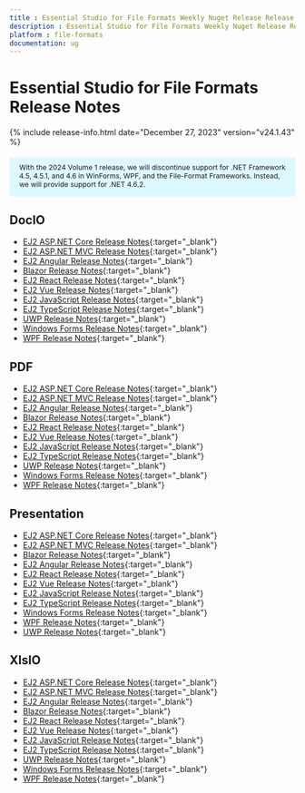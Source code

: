 ```yaml
---
title : Essential Studio for File Formats Weekly Nuget Release Release Notes  
description : Essential Studio for File Formats Weekly Nuget Release Release Notes  
platform : file-formats
documentation: ug
---
```


# Essential Studio for File Formats  Release Notes  

{% include release-info.html date="December 27, 2023" version="v24.1.43" %}

<style>
#license {
    font-size: .88em!important;
	margin-top: 1.5em;     
	margin-bottom: 1.5em;
    background-color: #def8ff;
    padding: 10px 17px 14px;
}
</style>

<div id="license">
With the 2024 Volume 1 release, we will discontinue support for .NET Framework 4.5, 4.5.1, and 4.6 in WinForms, WPF, and the File-Format Frameworks. Instead, we will provide support for .NET 4.6.2.
</div> 


## DocIO

* [EJ2 ASP.NET Core Release Notes](https://ej2.syncfusion.com/aspnetcore/documentation/release-notes/24.1.43#docio){:target="_blank"}
* [EJ2 ASP.NET MVC Release Notes](https://ej2.syncfusion.com/aspnetmvc/documentation/release-notes/24.1.43#docio){:target="_blank"}
* [EJ2 Angular Release Notes](https://ej2.syncfusion.com/angular/documentation/release-notes/24.1.43#docio){:target="_blank"}
* [Blazor Release Notes](https://blazor.syncfusion.com/documentation/release-notes/24.1.43#docio){:target="_blank"}
* [EJ2 React Release Notes](https://ej2.syncfusion.com/react/documentation/release-notes/24.1.43#docio){:target="_blank"}
* [EJ2 Vue  Release Notes](https://ej2.syncfusion.com/vue/documentation/release-notes/24.1.43#docio){:target="_blank"}
* [EJ2 JavaScript Release Notes](https://ej2.syncfusion.com/javascript/documentation/release-notes/24.1.43#docio){:target="_blank"}
* [EJ2 TypeScript Release Notes](https://ej2.syncfusion.com/documentation/release-notes/24.1.43#docio){:target="_blank"}
* [UWP Release Notes](/uwp/release-notes/v24.1.43#docio){:target="_blank"}
* [Windows Forms Release Notes](/windowsforms/release-notes/v24.1.43#docio){:target="_blank"}
* [WPF Release Notes](/wpf/release-notes/v24.1.43#docio){:target="_blank"}



## PDF

* [EJ2 ASP.NET Core Release Notes](https://ej2.syncfusion.com/aspnetcore/documentation/release-notes/24.1.43#pdf){:target="_blank"}
* [EJ2 ASP.NET MVC Release Notes](https://ej2.syncfusion.com/aspnetmvc/documentation/release-notes/24.1.43#pdf){:target="_blank"}
* [EJ2 Angular Release Notes](https://ej2.syncfusion.com/angular/documentation/release-notes/24.1.43#pdf){:target="_blank"}
* [Blazor Release Notes](https://blazor.syncfusion.com/documentation/release-notes/24.1.43#pdf){:target="_blank"}
* [EJ2 React Release Notes](https://ej2.syncfusion.com/react/documentation/release-notes/24.1.43#pdf){:target="_blank"}
* [EJ2 Vue  Release Notes](https://ej2.syncfusion.com/vue/documentation/release-notes/24.1.43#pdf){:target="_blank"}
* [EJ2 JavaScript Release Notes](https://ej2.syncfusion.com/javascript/documentation/release-notes/24.1.43#pdf){:target="_blank"}
* [EJ2 TypeScript Release Notes](https://ej2.syncfusion.com/documentation/release-notes/24.1.43#pdf){:target="_blank"}
* [UWP Release Notes](/uwp/release-notes/v24.1.43#pdf){:target="_blank"}
* [Windows Forms Release Notes](/windowsforms/release-notes/v24.1.43#pdf){:target="_blank"}
* [WPF Release Notes](/wpf/release-notes/v24.1.43#pdf){:target="_blank"}


## Presentation

* [EJ2 ASP.NET Core Release Notes](https://ej2.syncfusion.com/aspnetcore/documentation/release-notes/24.1.43#presentation){:target="_blank"}
* [EJ2 ASP.NET MVC Release Notes](https://ej2.syncfusion.com/aspnetmvc/documentation/release-notes/24.1.43#presentation){:target="_blank"}
* [Blazor Release Notes](https://blazor.syncfusion.com/documentation/release-notes/24.1.43#presentation){:target="_blank"}
* [EJ2 Angular Release Notes](https://ej2.syncfusion.com/angular/documentation/release-notes/24.1.43#presentation){:target="_blank"}
* [EJ2 React Release Notes](https://ej2.syncfusion.com/react/documentation/release-notes/24.1.43#presentation){:target="_blank"}
* [EJ2 Vue  Release Notes](https://ej2.syncfusion.com/vue/documentation/release-notes/24.1.43#presentation){:target="_blank"}
* [EJ2 JavaScript Release Notes](https://ej2.syncfusion.com/javascript/documentation/release-notes/24.1.43#presentation){:target="_blank"}
* [EJ2 TypeScript Release Notes](https://ej2.syncfusion.com/documentation/release-notes/24.1.43#presentation){:target="_blank"}
* [Windows Forms Release Notes](/windowsforms/release-notes/v24.1.43#presentation){:target="_blank"}
* [WPF Release Notes](/wpf/release-notes/v24.1.43#presentation){:target="_blank"}
* [UWP Release Notes](/uwp/release-notes/v24.1.43#presentation){:target="_blank"}



## XlsIO

* [EJ2 ASP.NET Core Release Notes](https://ej2.syncfusion.com/aspnetcore/documentation/release-notes/24.1.43#xlsio){:target="_blank"}
* [EJ2 ASP.NET MVC Release Notes](https://ej2.syncfusion.com/aspnetmvc/documentation/release-notes/24.1.43#xlsio){:target="_blank"}
* [EJ2 Angular Release Notes](https://ej2.syncfusion.com/angular/documentation/release-notes/24.1.43#xlsio){:target="_blank"}
* [Blazor Release Notes](https://blazor.syncfusion.com/documentation/release-notes/24.1.43#xlsio){:target="_blank"}
* [EJ2 React Release Notes](https://ej2.syncfusion.com/react/documentation/release-notes/24.1.43#xlsio){:target="_blank"}
* [EJ2 Vue  Release Notes](https://ej2.syncfusion.com/vue/documentation/release-notes/24.1.43#xlsio){:target="_blank"}
* [EJ2 JavaScript Release Notes](https://ej2.syncfusion.com/javascript/documentation/release-notes/24.1.43#xlsio){:target="_blank"}
* [EJ2 TypeScript Release Notes](https://ej2.syncfusion.com/documentation/release-notes/24.1.43#xlsio){:target="_blank"}
* [UWP Release Notes](/uwp/release-notes/v24.1.43#xlsio){:target="_blank"}
* [Windows Forms Release Notes](/windowsforms/release-notes/v24.1.43#xlsio){:target="_blank"}
* [WPF Release Notes](/wpf/release-notes/v24.1.43#xlsio){:target="_blank"}


